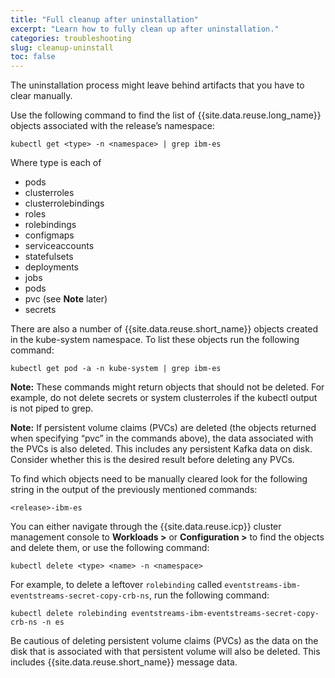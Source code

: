 ```yaml
---
title: "Full cleanup after uninstallation"
excerpt: "Learn how to fully clean up after uninstallation."
categories: troubleshooting
slug: cleanup-uninstall
toc: false
---
```


The uninstallation process might leave behind artifacts that you have to clear manually.

Use the following command to find the list of {{site.data.reuse.long_name}} objects associated with the release’s namespace:

`kubectl get <type> -n <namespace> | grep ibm-es`

Where type is each of

- pods
- clusterroles
- clusterrolebindings
- roles
- rolebindings
- configmaps
- serviceaccounts
- statefulsets
- deployments
- jobs
- pods
- pvc (see **Note** later)
- secrets

There are also a number of {{site.data.reuse.short_name}} objects created in the kube-system namespace. To list these objects run the following command:

`kubectl get pod -a -n kube-system | grep ibm-es`

**Note:** These commands might return objects that should not be deleted. For example, do not delete secrets or system clusterroles if the kubectl output is not piped to grep.

**Note:** If persistent volume claims (PVCs) are deleted (the objects returned when specifying “pvc” in the commands above), the data associated with the PVCs is also deleted. This includes any persistent Kafka data on disk. Consider whether this is the desired result before deleting any PVCs.

To find which objects need to be manually cleared look for the following string in the output of the previously mentioned commands:

`<release>-ibm-es`

 You can either navigate through the {{site.data.reuse.icp}} cluster management console to **Workloads >** or **Configuration >** to find the objects and delete them, or use the following command:

 `kubectl delete <type> <name> -n <namespace>`

For example, to delete a leftover `rolebinding` called `eventstreams-ibm-eventstreams-secret-copy-crb-ns`, run the following command:

`kubectl delete rolebinding eventstreams-ibm-eventstreams-secret-copy-crb-ns -n es`

Be cautious of deleting persistent volume claims (PVCs) as the data on the disk that is associated with that persistent volume will also be deleted. This includes {{site.data.reuse.short_name}} message data.
